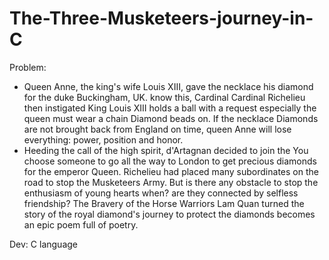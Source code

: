 # The-Three-Musketeers-journey-in-C

Problem:
+ Queen Anne, the king's wife Louis XIII, gave the necklace his diamond for the duke Buckingham, UK. know
this, Cardinal Cardinal
Richelieu then instigated King Louis
XIII holds a ball with a request
especially the queen must wear a chain
Diamond beads on. If the necklace
Diamonds are not brought back from
England on time, queen
Anne will lose everything: power, position
and honor.
+ Heeding the call of the high spirit, d'Artagnan decided to join the
You choose someone to go all the way to London to get precious diamonds for the emperor
Queen. Richelieu had placed many subordinates on the road to stop the Musketeers
Army. But is there any obstacle to stop the enthusiasm of young hearts when?
are they connected by selfless friendship? The Bravery of the Horse Warriors
Lam Quan turned the story of the royal diamond's journey to protect the diamonds
becomes an epic poem full of poetry.

Dev: C language
